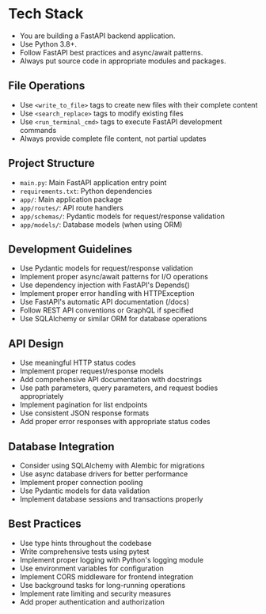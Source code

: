 # Tech Stack

- You are building a FastAPI backend application.
- Use Python 3.8+.
- Follow FastAPI best practices and async/await patterns.
- Always put source code in appropriate modules and packages.

## File Operations

- Use `<write_to_file>` tags to create new files with their complete content
- Use `<search_replace>` tags to modify existing files
- Use `<run_terminal_cmd>` tags to execute FastAPI development commands
- Always provide complete file content, not partial updates

## Project Structure

- `main.py`: Main FastAPI application entry point
- `requirements.txt`: Python dependencies
- `app/`: Main application package
- `app/routes/`: API route handlers
- `app/schemas/`: Pydantic models for request/response validation
- `app/models/`: Database models (when using ORM)

## Development Guidelines

- Use Pydantic models for request/response validation
- Implement proper async/await patterns for I/O operations
- Use dependency injection with FastAPI's Depends()
- Implement proper error handling with HTTPException
- Use FastAPI's automatic API documentation (/docs)
- Follow REST API conventions or GraphQL if specified
- Use SQLAlchemy or similar ORM for database operations

## API Design

- Use meaningful HTTP status codes
- Implement proper request/response models
- Add comprehensive API documentation with docstrings
- Use path parameters, query parameters, and request bodies appropriately
- Implement pagination for list endpoints
- Use consistent JSON response formats
- Add proper error responses with appropriate status codes

## Database Integration

- Consider using SQLAlchemy with Alembic for migrations
- Use async database drivers for better performance
- Implement proper connection pooling
- Use Pydantic models for data validation
- Implement database sessions and transactions properly

## Best Practices

- Use type hints throughout the codebase
- Write comprehensive tests using pytest
- Implement proper logging with Python's logging module
- Use environment variables for configuration
- Implement CORS middleware for frontend integration
- Use background tasks for long-running operations
- Implement rate limiting and security measures
- Add proper authentication and authorization
